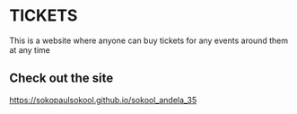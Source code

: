 # TICKETS

This is a website where anyone can buy tickets for any events around them
at any time

## Check out the site

<https://sokopaulsokool.github.io/sokool_andela_35>
